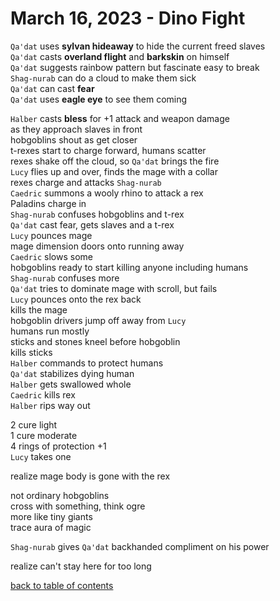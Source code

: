 # March 16, 2023 - Dino Fight

`Qa'dat` uses **sylvan hideaway** to hide the current freed slaves  
`Qa'dat` casts **overland flight** and **barkskin** on himself  
`Qa'dat` suggests rainbow pattern but fascinate easy to break  
`Shag-nurab` can do a cloud to make them sick  
`Qa'dat` can cast **fear**  
`Qa'dat` uses **eagle eye** to see them coming  

`Halber` casts **bless** for +1 attack and weapon damage  
as they approach slaves in front  
hobgoblins shout as get closer  
t-rexes start to charge forward, humans scatter  
rexes shake off the cloud, so `Qa'dat` brings the fire  
`Lucy` flies up and over, finds the mage with a collar  
rexes charge and attacks `Shag-nurab`  
`Caedric` summons a wooly rhino to attack a rex  
Paladins charge in  
`Shag-nurab` confuses hobgoblins and t-rex  
`Qa'dat` cast fear, gets slaves and a t-rex  
`Lucy` pounces mage  
mage dimension doors onto running away  
`Caedric` slows some  
hobgoblins ready to start killing anyone including humans  
`Shag-nurab` confuses more  
`Qa'dat` tries to dominate mage with scroll, but fails  
`Lucy` pounces onto the rex back  
kills the mage  
hobgoblin drivers jump off away from `Lucy`  
humans run mostly  
sticks and stones kneel before hobgoblin  
kills sticks  
`Halber` commands to protect humans  
`Qa'dat` stabilizes dying human  
`Halber` gets swallowed whole  
`Caedric` kills rex  
`Halber` rips way out  

2 cure light  
1 cure moderate  
4 rings of protection +1  
`Lucy` takes one  

realize mage body is gone with the rex  

not ordinary hobgoblins  
cross with something, think ogre    
more like tiny giants  
trace aura of magic  

`Shag-nurab` gives `Qa'dat` backhanded compliment on his power  

realize can't stay here for too long  


[back to table of contents](/sessions/README.md)
